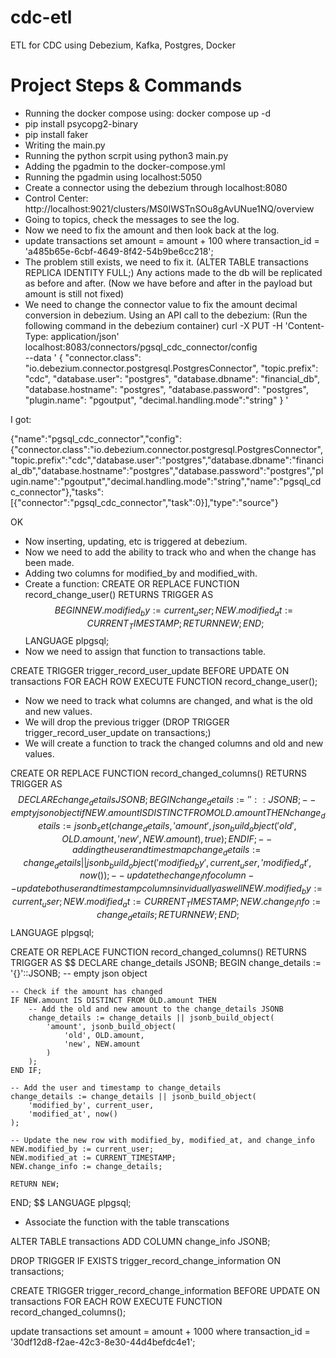 # cdc-etl
ETL for CDC using Debezium, Kafka, Postgres, Docker

# Project Steps & Commands

* Running the docker compose using: docker compose up -d
* pip install psycopg2-binary
* pip install faker
* Writing the main.py
* Running the python scrpit using python3 main.py
* Adding the pgadmin to the docker-compose.yml
* Running the pgadmin using localhost:5050
* Create a connector using the debezium through localhost:8080
* Control Center: http://localhost:9021/clusters/MS0IWSTnSOu8gAvUNue1NQ/overview
* Going to topics, check the messages to see the log.
* Now we need to fix the amount and then look back at the log.
* update transactions set amount = amount + 100 where transaction_id = 'a485b65e-6cbf-4649-8f42-54b9be6cc218';
* The problem still exists, we need to fix it. (ALTER TABLE transactions REPLICA IDENTITY FULL;) Any actions made to the db will be replicated as before and after. (Now we have before and after in the payload but amount is still not fixed)
* We need to change the connector value to fix the amount decimal conversion in debezium.
Using an API call to the debezium: (Run the following command in the debezium container)
curl -X PUT -H 'Content-Type: application/json' localhost:8083/connectors/pgsql_cdc_connector/config \
--data '
{
  "connector.class": "io.debezium.connector.postgresql.PostgresConnector",
  "topic.prefix": "cdc",
  "database.user": "postgres",
  "database.dbname": "financial_db",
  "database.hostname": "postgres",
  "database.password": "postgres",
  "plugin.name": "pgoutput",
  "decimal.handling.mode":"string"
}
'


I got: 

{"name":"pgsql_cdc_connector","config":{"connector.class":"io.debezium.connector.postgresql.PostgresConnector","topic.prefix":"cdc","database.user":"postgres","database.dbname":"financial_db","database.hostname":"postgres","database.password":"postgres","plugin.name":"pgoutput","decimal.handling.mode":"string","name":"pgsql_cdc_connector"},"tasks":[{"connector":"pgsql_cdc_connector","task":0}],"type":"source"}


OK

* Now inserting, updating, etc is triggered at debezium.
* Now we need to add the ability to track who and when the change has been made.
* Adding two columns for modified_by and modified_with.
* Create a function:
CREATE OR REPLACE FUNCTION record_change_user()
RETURNS TRIGGER AS $$
BEGIN
NEW.modified_by := current_user;
NEW.modified_at := CURRENT_TIMESTAMP;
RETURN NEW;
END;
$$ LANGUAGE plpgsql;
* Now we need to assign that function to transactions table.

CREATE TRIGGER trigger_record_user_update
BEFORE UPDATE ON transactions
FOR EACH ROW EXECUTE FUNCTION record_change_user();

* Now we need to track what columns are changed, and what is the old and new values.
* We will drop the previous trigger (DROP TRIGGER trigger_record_user_update on transactions;)
* We will create a function to track the changed columns and old and new values.

CREATE OR REPLACE FUNCTION record_changed_columns()
RETURNS TRIGGER AS $$
DECLARE
change_details JSONB;
BEGIN
change_details := '{}'::JSONB; -- empty json object
if NEW.amount IS DISTINCT FROM OLD.amount THEN
change_details := jsonb_set(change_details, '{amount}', json_build_object('old', OLD.amount, 'new', NEW.amount), true);
END IF;
-- adding the user and timestmap
change_details := change_details || jsonb_build_object('modified_by', current_user, 'modified_at', now());
-- update the change_info column
-- update both user and timestamp columns invidually as well
NEW.modified_by := current_user;
NEW.modified_at := CURRENT_TIMESTAMP;
NEW.change_info := change_details;
RETURN NEW;
END;
$$ LANGUAGE plpgsql;

CREATE OR REPLACE FUNCTION record_changed_columns()
RETURNS TRIGGER AS $$
DECLARE
    change_details JSONB;
BEGIN
    change_details := '{}'::JSONB; -- empty json object
    
    -- Check if the amount has changed
    IF NEW.amount IS DISTINCT FROM OLD.amount THEN
        -- Add the old and new amount to the change_details JSONB
        change_details := change_details || jsonb_build_object(
            'amount', jsonb_build_object(
                'old', OLD.amount,
                'new', NEW.amount
            )
        );
    END IF;

    -- Add the user and timestamp to change_details
    change_details := change_details || jsonb_build_object(
        'modified_by', current_user,
        'modified_at', now()
    );

    -- Update the new row with modified_by, modified_at, and change_info
    NEW.modified_by := current_user;
    NEW.modified_at := CURRENT_TIMESTAMP;
    NEW.change_info := change_details;

    RETURN NEW;
END;
$$ LANGUAGE plpgsql;



* Associate the function with the table transcations

ALTER TABLE transactions ADD COLUMN change_info JSONB;

DROP TRIGGER IF EXISTS trigger_record_change_information ON transactions;

CREATE TRIGGER trigger_record_change_information
BEFORE UPDATE ON transactions
FOR EACH ROW EXECUTE FUNCTION record_changed_columns();

update transactions set amount = amount + 1000 where transaction_id = '30df12d8-f2ae-42c3-8e30-44d4befdc4e1';